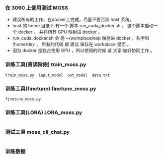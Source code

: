 ### 在 3090 上使用测试 MOSS

* 建议所有的工作，在docker上完成，尽量不要污染 host 系统。
* host 的 home 目录下 有一个 脚本 run_cuda_docker.sh  。 这个脚本启动一个 docker ， 并将所有 GPU 映射进 docker 。
* run_cuda_docker.sh 会 将 ~/workplace/exp 映射进 docker ，名字叫 /home/dev ， 所有的代码 都 建议 保存在 workplace 里面 。
* 因为 docker 是独占使用 GPU ，所以使用的时候 请 大家 做好协同工作 。

### 训练工具(背诵阶段) train_moss.py

```
train_moss.py  input_model  out_model  data.txt
```

### 训练工具(finetune) finetune_moss.py

```
finetune_moss.py
```

### 训练工具(LORA) LORA_moss.py


```
```

### 测试工具 moss_cli_chat.py 

```
```

### 训练数据 

```
```

